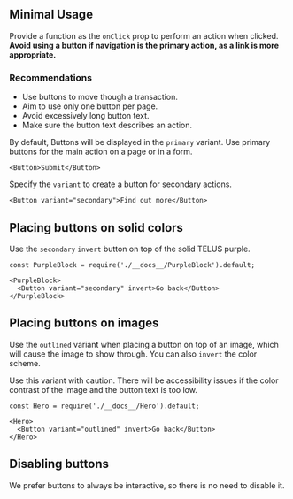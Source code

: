 ## Minimal Usage

Provide a function as the `onClick` prop to perform an action when clicked. **Avoid using a button if navigation 
is the primary action, as a link is more appropriate.**

### Recommendations

* Use buttons to move though a transaction.
* Aim to use only one button per page.
* Avoid excessively long button text.
* Make sure the button text describes an action.

By default, Buttons will be displayed in the `primary` variant. Use primary buttons for the main action on a page or 
in a form.

```
<Button>Submit</Button>
```

Specify the `variant` to create a button for secondary actions.

```
<Button variant="secondary">Find out more</Button>
```

## Placing buttons on solid colors

Use the `secondary` `invert` button on top of the solid TELUS purple.

```
const PurpleBlock = require('./__docs__/PurpleBlock').default;

<PurpleBlock>
  <Button variant="secondary" invert>Go back</Button>
</PurpleBlock>
```

## Placing buttons on images

Use the `outlined` variant when placing a button on top of an image, which will cause the image to show through. You can 
also `invert` the color scheme.

Use this variant with caution. There will be accessibility issues if the color contrast of the image and the button text is too low.

```
const Hero = require('./__docs__/Hero').default;

<Hero>
  <Button variant="outlined" invert>Go back</Button>
</Hero>
```

## Disabling buttons

We prefer buttons to always be interactive, so there is no need to disable it. 
